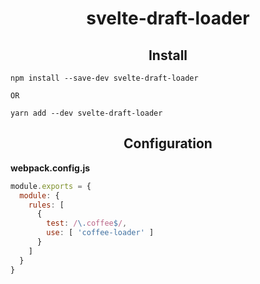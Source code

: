 <h1 align="center">svelte-draft-loader</h1>
<h2 align="center">Install</h2>

```
npm install --save-dev svelte-draft-loader

OR

yarn add --dev svelte-draft-loader
```

<h2 align="center">Configuration</h2>
<strong>webpack.config.js</strong>

```javascript
module.exports = {
  module: {
    rules: [
      {
        test: /\.coffee$/,
        use: [ 'coffee-loader' ]
      }
    ]
  }
}
```
